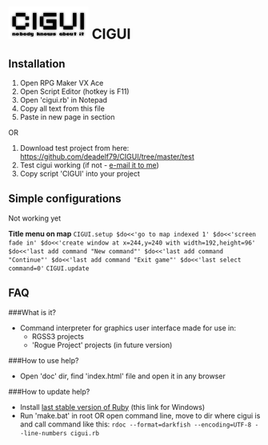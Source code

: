 ![logotip](/logoCIGUI.png)
CIGUI
=====

Installation
---
 1. Open RPG Maker VX Ace
 2. Open Script Editor (hotkey is F11)
 3. Open 'cigui.rb' in Notepad
 4. Copy all text from this file
 5. Paste in new page in <Material> section
 
OR

 1. Download test project from here: https://github.com/deadelf79/CIGUI/tree/master/test
 2. Test cigui working (if not - [e-mail it to me](mailto:deadelf79@gmail.com))
 3. Copy script 'CIGUI' into your project
 
Simple configurations
---
Not working yet

__Title menu on map__
`CIGUI.setup
$do<<'go to map indexed 1'
$do<<'screen fade in'
$do<<'create window at x=244,y=240 with width=192,height=96'`
`$do<<'last add command "New command"'
$do<<'last add command "Continue"'
$do<<'last add command "Exit game"'
$do<<'last select command=0'`
`CIGUI.update`

FAQ
---
###What is it?
 - Command interpreter for graphics user interface made for use in:
   - RGSS3 projects
   - 'Rogue Project' projects (in future version)



###How to use help?
 - Open 'doc' dir, find 'index.html' file and open it in any browser



###How to update help?
 - Install [last stable version of Ruby](http://rubyinstaller.org/ ) (this link for Windows)
 - Run 'make.bat' in root OR open command line, move to dir where cigui is and call command like this:
`rdoc --format=darkfish --encoding=UTF-8 --line-numbers cigui.rb`
